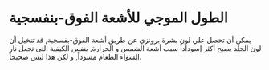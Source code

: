 # الطول الموجي للأشعة الفوق-بنفسجية

يمكن أن تحصل علي لون بشرة برونزي عن طريق أشعة الفوق-بفسجية, قد تتخيل أن لون
الجلد يصبح أكثر إسوداداً سبب أشعة الشمس و الحرارة, بنفس الكيفية التي تجعل نار
الشواء الطعام مسوداً, و لكن هذا ليس صحيحاً.
